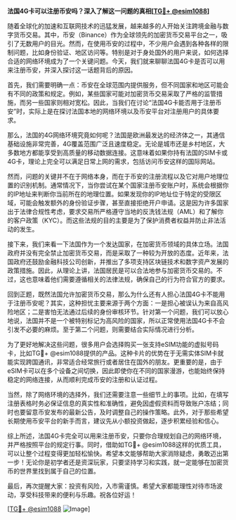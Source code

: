**法国4G卡可以注册币安吗？深入了解这一问题的真相[[TG💪+ @esim1088](https://t.me/s/esim1088)]**

随着全球化的加速和互联网技术的迅猛发展，越来越多的人开始关注跨境金融与数字货币交易。其中，币安（Binance）作为全球领先的加密货币交易平台之一，吸引了无数用户的目光。然而，在使用币安的过程中，不少用户会遇到各种各样的限制问题，比如身份验证、地区访问等。特别是对于身处国外的用户来说，如何选择合适的网络环境成为了一个关键问题。今天，我们就来聊聊法国4G卡是否可以用来注册币安，并深入探讨这一话题背后的原因。

首先，我们需要明确一点：币安在全球范围内提供服务，但不同国家和地区可能会有不同的政策和规定。例如，某些国家可能对加密货币交易采取了严格的监管措施，而另一些国家则相对宽松。因此，当我们在讨论“法国4G卡能否用于注册币安”时，实际上是在探讨法国本地的网络环境以及币安平台对注册用户的具体要求。

那么，法国的4G网络环境究竟如何呢？法国是欧洲最发达的经济体之一，其通信基础设施非常完善，4G覆盖范围广泛且速度稳定。无论是城市还是乡村地区，大多数地方都能享受到高质量的移动数据连接。这意味着如果你持有法国的SIM卡或4G卡，理论上完全可以满足日常上网的需求，包括访问币安这样的国际网站。

然而，问题的关键并不在于网络本身，而在于币安的注册流程以及它对用户地理位置的识别机制。通常情况下，当你尝试在某个国家注册币安账户时，系统会根据你的IP地址来判断你当前所在的地理位置。如果发现你的IP地址位于特定的受限区域，可能会触发额外的身份验证步骤，甚至直接拒绝开户申请。这是因为许多国家出于法律合规性考虑，要求交易所严格遵守当地的反洗钱法规（AML）和了解你的客户政策（KYC）。而这些法规的目的主要是为了保护消费者权益并防止非法活动的发生。

接下来，我们来看一下法国作为一个发达国家，在加密货币领域的具体立场。法国政府并没有完全禁止加密货币交易，而是采取了一种较为开放的态度。近年来，法国政府还鼓励金融科技公司创新，并推出了多项支持区块链技术和数字资产发展的政策措施。因此，从理论上讲，法国居民是可以合法地参与加密货币交易的。不过，这也意味着他们需要遵循相关的法律法规，确保自己的行为符合官方的要求。

回到正题，既然法国允许加密货币交易，那么为什么还有人担心法国4G卡不能用于注册币安呢？其实，这种担忧主要来源于两个方面：一是担心被误认为来自高风险地区；二是害怕无法通过后续的身份审核环节。针对第一个问题，我们可以放心地说，法国并不是一个被特别标记为高风险的国家，所以正常使用法国4G卡不会引发不必要的麻烦。至于第二个问题，则需要结合实际情况进行分析。

为了更好地解决这些问题，很多用户会选择购买一张支持eSIM功能的虚拟号码卡，比如TG💪+ @esim1088提供的产品。这种卡片的优势在于无需实体SIM卡就能实现跨国通讯，非常适合经常旅行或者居住在国外的朋友。更重要的是，由于eSIM卡可以在多个设备之间切换，因此即使你在不同的国家漫游，也能始终保持稳定的网络连接，从而顺利完成币安的注册和认证过程。

当然，除了网络环境的选择外，我们还需要注意一些细节上的事项。比如，在填写注册表格时务必保证信息的真实性和准确性，避免因虚假资料而导致账户冻结；同时也要留意币安发布的最新公告，及时调整自己的操作策略。此外，对于那些希望长期使用币安平台的新手而言，建议先从小额投资做起，逐步积累经验和信心。

综上所述，法国4G卡完全可以用来注册币安，只要你合理规划自己的网络环境，并严格按照平台的规定行事。同时，借助如TG💪+ @esim1088这样的优质工具，可以让整个过程变得更加轻松愉快。希望本文能够帮助大家消除疑虑，勇敢迈出第一步！无论你是初学者还是资深玩家，只要坚持学习和实践，就一定能够在加密货币的世界里找到属于自己的位置。

最后，再次提醒大家：投资有风险，入市需谨慎。希望大家都能理性对待市场波动，享受科技带来的便利与乐趣。祝各位好运！

[[TG💪+ @esim1088](https://t.me/s/esim1088) ![Image](https://i.postimg.cc/4NQfJmqS/Snipaste-2025-05-13-00-14-12.png)]